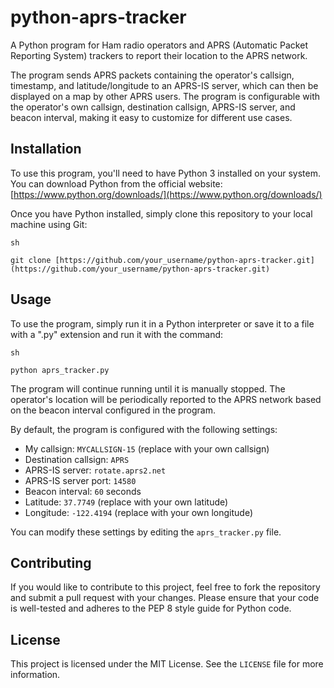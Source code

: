 # python-aprs-tracker

A Python program for Ham radio operators and APRS (Automatic Packet Reporting System) trackers to report their location to the APRS network.

The program sends APRS packets containing the operator's callsign, timestamp, and latitude/longitude to an APRS-IS server, which can then be displayed on a map by other APRS users. The program is configurable with the operator's own callsign, destination callsign, APRS-IS server, and beacon interval, making it easy to customize for different use cases.

## Installation

To use this program, you'll need to have Python 3 installed on your system. You can download Python from the official website: [https://www.python.org/downloads/](https://www.python.org/downloads/)

Once you have Python installed, simply clone this repository to your local machine using Git:
    
    sh
    
    git clone [https://github.com/your_username/python-aprs-tracker.git](https://github.com/your_username/python-aprs-tracker.git) 

## Usage

To use the program, simply run it in a Python interpreter or save it to a file with a ".py" extension and run it with the command:
    
    sh
    
    python aprs_tracker.py 

The program will continue running until it is manually stopped. The operator's location will be periodically reported to the APRS network based on the beacon interval configured in the program.

By default, the program is configured with the following settings:

* My callsign: `MYCALLSIGN-15` (replace with your own callsign)
* Destination callsign: `APRS`
* APRS-IS server: `rotate.aprs2.net`
* APRS-IS server port: `14580`
* Beacon interval: `60` seconds
* Latitude: `37.7749` (replace with your own latitude)
* Longitude: `-122.4194` (replace with your own longitude)

You can modify these settings by editing the `aprs_tracker.py` file.

## Contributing

If you would like to contribute to this project, feel free to fork the repository and submit a pull request with your changes. Please ensure that your code is well-tested and adheres to the PEP 8 style guide for Python code.

## License

This project is licensed under the MIT License. See the `LICENSE` file for more information.
